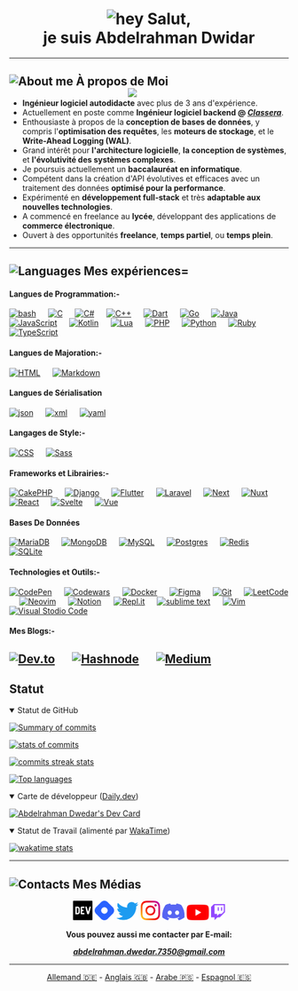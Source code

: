 <h1 align="center"><img src="https://camo.githubusercontent.com/e8e7b06ecf583bc040eb60e44eb5b8e0ecc5421320a92929ce21522dbc34c891/68747470733a2f2f6d656469612e67697068792e636f6d2f6d656469612f6876524a434c467a6361737252346961377a2f67697068792e676966" alt="hey" width="40"> Salut,<br> je suis Abdelrahman Dwidar</h1> 

---

## <img src="https://img.icons8.com/fluency-systems-filled/48/000000/guest-male.png" width="30" alt="About me"/> À propos de Moi <img src="https://media.giphy.com/media/zOvBKUUEERdNm/giphy.gif" width="290" align="right">

- **Ingénieur logiciel autodidacte** avec plus de 3 ans d'expérience.  
- Actuellement en poste comme **Ingénieur logiciel backend @ [_Classera_](https://classera.com/)**.  
- Enthousiaste à propos de la **conception de bases de données**, y compris l'**optimisation des requêtes**, les **moteurs de stockage**, et le **Write-Ahead Logging (WAL)**.  
- Grand intérêt pour **l'architecture logicielle**, **la conception de systèmes**, et **l'évolutivité des systèmes complexes**.  
- Je poursuis actuellement un **baccalauréat en informatique**.  
- Compétent dans la création d'API évolutives et efficaces avec un traitement des données **optimisé pour la performance**.  
- Expérimenté en **développement full-stack** et très **adaptable aux nouvelles technologies**.  
- A commencé en freelance au **lycée**, développant des applications de **commerce électronique**.  
- Ouvert à des opportunités **freelance**, **temps partiel**, ou **temps plein**.  

---

## <img src="https://user-images.githubusercontent.com/67812625/137175204-80bbeb5c-b861-4328-a801-a759791f5aa1.png" width="55" alt="Languages"> Mes expériences=

#### Langues de Programmation:- 

[![bash](https://img.shields.io/badge/bash-%23121011.svg?style=for-the-badge&logo=gnu-bash&logoColor=white)](https://www.gnu.org/software/bash)
&emsp;
[![C](https://img.shields.io/badge/C-00599C?style=for-the-badge&logo=c&logoColor=white)]()
&emsp;
[![C#](https://img.shields.io/badge/C%23-682876?style=for-the-badge&logo=c-sharp&logoColor=white)](https://docs.microsoft.com/en-us/dotnet/csharp/)
&emsp;
[![C++](https://img.shields.io/badge/C%2B%2B-00599C?style=for-the-badge&logo=c%2B%2B&logoColor=white)](https://www.cplusplus.com/)
&emsp;
[![Dart](https://img.shields.io/badge/dart-%230175C2.svg?style=for-the-badge&logo=dart&logoColor=white)](https://dart.dev/)
&emsp;
[![Go](https://img.shields.io/badge/go-%2300ADD8.svg?style=for-the-badge&logo=go&logoColor=white)](https://go.dev/)
&emsp;
[![Java](https://img.shields.io/badge/java-%23ED8B00.svg?style=for-the-badge&logo=java&logoColor=white)](https://www.java.com/)
&emsp;
[![JavaScript](https://img.shields.io/badge/Javascript-f7e018?style=for-the-badge&logo=javascript&logoColor=black)](https://www.javascript.com/)
&emsp;
[![Kotlin](https://img.shields.io/badge/kotlin-%230095D5.svg?style=for-the-badge&logo=kotlin&logoColor=white)](https://kotlinlang.org/)
&emsp;
[![Lua](https://img.shields.io/badge/Lua-2C2D72?style=for-the-badge&logo=lua&logoColor=white)](https://www.lua.org/)
&emsp;
[![PHP](https://img.shields.io/badge/PHP-777BB4?style=for-the-badge&logo=php&logoColor=white)](https://www.php.net/)
&emsp;
[![Python](https://img.shields.io/badge/Python-14354C?style=for-the-badge&logo=python&logoColor=yellow)](https://www.python.org/)
&emsp;
[![Ruby](https://img.shields.io/badge/Ruby-B01401?style=for-the-badge&logo=ruby&logoColor=000000)](https://www.ruby-lang.org/en/)
&emsp;
[![TypeScript](https://img.shields.io/badge/Typescript-2D79C7?style=for-the-badge&logo=typescript&logoColor=white)](https://www.typescriptlang.org/)

#### Langues de Majoration:-

[![HTML](https://img.shields.io/badge/Html5-E54C21?style=for-the-badge&logo=html5&logoColor=white)](https://html.com/)
&emsp;
[![Markdown](https://img.shields.io/badge/Markdown-000000?style=for-the-badge&logo=markdown&logoColor=white)](https://www.markdownguide.org/)

#### Langues de Sérialisation

[![json](https://img.shields.io/badge/json-ffa800?style=for-the-badge&logo=json&logoColor=white)](https://www.json.org/json-en.html)
&emsp;
[![xml](https://img.shields.io/badge/xml-686868?style=for-the-badge&logo=xml&logoColor=white)](https://www.w3.org/standards/xml/core#:~:text=What%20is%20XML%3F,more%20suitable%20for%20Web%20use.)
&emsp;
[![yaml](https://img.shields.io/badge/yaml-990099?style=for-the-badge&logo=yaml&logoColor=white)](https://yaml.org/)

#### Langages de Style:-

[![CSS](https://img.shields.io/badge/Css3-214CE5?style=for-the-badge&logo=css3&logoColor=white)]()
&emsp;
[![Sass](https://img.shields.io/badge/Sass-CC6699?style=for-the-badge&logo=sass&logoColor=white)](https://sass-lang.com)

#### Frameworks et Librairies:-

[![CakePHP](https://img.shields.io/badge/cakephp-%23FF2D20.svg?style=for-the-badge&logo=cakephp&logoColor=white)](https://cakephp.org)
&emsp;
[![Django](https://img.shields.io/badge/django-%23092E20.svg?style=for-the-badge&logo=django&logoColor=white)](https://www.djangoproject.com/)
&emsp;
[![Flutter](https://img.shields.io/badge/Flutter-%2302569B.svg?style=for-the-badge&logo=Flutter&logoColor=white)](https://flutter.dev/)
&emsp;
[![Laravel](https://img.shields.io/badge/laravel-%23FF2D20.svg?style=for-the-badge&logo=laravel&logoColor=white)](https://laravel.com/)
&emsp;
[![Next](https://img.shields.io/badge/Next-black?style=for-the-badge&logo=next.js&logoColor=white)](https://nextjs.org/)
&emsp;
[![Nuxt](https://img.shields.io/badge/Nuxt-002E3B?style=for-the-badge&logo=nuxtdotjs&logoColor=#00DC82)](https://nuxtjs.org/)
&emsp;
[![React](https://img.shields.io/badge/React-20232A?style=for-the-badge&logo=react&logoColor=61DAFB)](https://reactjs.org/)
&emsp;
[![Svelte](https://img.shields.io/badge/svelte-%23f1413d.svg?style=for-the-badge&logo=svelte&logoColor=white)](https://svelte.dev/)
&emsp;
[![Vue](https://img.shields.io/badge/vuejs-%2335495e.svg?style=for-the-badge&logo=vuedotjs&logoColor=%234FC08D)](https://vuejs.org/)

#### Bases De Données

[![MariaDB](https://img.shields.io/badge/MariaDB-003545?style=for-the-badge&logo=mariadb&logoColor=white)]()
&emsp;
[![MongoDB](https://img.shields.io/badge/MongoDB-%234ea94b.svg?style=for-the-badge&logo=mongodb&logoColor=white)](https://www.mongodb.com/)
&emsp;
[![MySQL](https://img.shields.io/badge/mysql-4479A1.svg?style=for-the-badge&logo=mysql&logoColor=white)]()
&emsp;
[![Postgres](https://img.shields.io/badge/postgres-%23316192.svg?style=for-the-badge&logo=postgresql&logoColor=white)](https://www.postgresql.org/)
&emsp;
[![Redis](https://img.shields.io/badge/redis-%23DD0031.svg?style=for-the-badge&logo=redis&logoColor=white)](http://redis.com/)
&emsp;
[![SQLite](https://img.shields.io/badge/sqlite-%2307405e.svg?style=for-the-badge&logo=sqlite&logoColor=white)](https://www.sqlite.org/)

#### Technologies et Outils:-

[![CodePen](https://img.shields.io/badge/Codepen-000000?style=for-the-badge&logo=codepen&logoColor=white)](https://codepen.io/AbdelrahmanDwedar)
&emsp;
[![Codewars](https://img.shields.io/badge/Codewars-B1361E?style=for-the-badge&logo=codewars&logoColor=grey)](https://www.codewars.com/users/AbdelrahmanDwedar)
&emsp;
[![Docker](https://img.shields.io/badge/docker-%230db7ed.svg?style=for-the-badge&logo=docker&logoColor=white)](https://hub.docker.com/u/abdelrahmandwedar)
&emsp;
[![Figma](https://img.shields.io/badge/Figma-3d3d3d?style=for-the-badge&logo=Figma&logoColor=e04a34)](https://www.figma.com/)
&emsp;
[![Git](https://img.shields.io/badge/Git-f34f29?style=for-the-badge&logo=Git&logoColor=white)](https://git-scm.com/)
&emsp;
[![LeetCode](https://img.shields.io/badge/LeetCode-000000?style=for-the-badge&logo=LeetCode&logoColor=#d16c06)](https://leetcode.com/AbdelrahmanDwedar/)
&emsp;
[![Neovim](https://img.shields.io/badge/NeoVim-%2357A143.svg?&style=for-the-badge&logo=neovim&logoColor=white)](https://neovim.io/)
&emsp;
[![Notion](https://img.shields.io/badge/Notion-%23000000.svg?style=for-the-badge&logo=notion&logoColor=white)](https://www.notion.so/)
&emsp;
[![Repl.it](https://img.shields.io/badge/Repl.it-%230D101E.svg?style=for-the-badge&logo=replit&logoColor=white)](https://replit.com/)
&emsp;
[![sublime text](https://img.shields.io/badge/Sublime_text-4B4B4B?style=for-the-badge&logo=sublime-text&logoColor=FF9800)](https://www.sublimetext.com/3)
&emsp;
[![Vim](https://img.shields.io/badge/VIM-%2311AB00.svg?&style=for-the-badge&logo=vim&logoColor=white)](https://www.vim.org/)
&emsp;
[![Visual Stodio Code](https://img.shields.io/badge/Visual_Studio_Code-3d3d3d?style=for-the-badge&logo=visual%20studio%20code&logoColor=0078D4)](https://code.visualstudio.com/)

#### Mes Blogs:-

[![Dev.to](https://img.shields.io/badge/dev.to-0A0A0A?style=for-the-badge&logo=dev.to&logoColor=white)](https://dev.to/abdelrahman_dwedar)
&emsp;
[![Hashnode](https://img.shields.io/badge/Hashnode-2962FF?style=for-the-badge&logo=hashnode&logoColor=white)](https://hashnode.com/@Abedo)
&emsp;
[![Medium](https://img.shields.io/badge/Medium-12100E?style=for-the-badge&logo=medium&logoColor=white)](https://medium.com/@abdelrahmandwedar)
---
 
## Statut
<details open>
<summary>Statut de GitHub</summary>

[![Summary of commits](https://github-profile-summary-cards.vercel.app/api/cards/profile-details?username=AbdelrahmanDwedar&hide_border=true&theme=tokyonight)](http://www.github.com/AbdelrahmanDwedar)

[![stats of commits](https://github-readme-stats-git-masterrstaa-rickstaa.vercel.app/api?username=AbdelrahmanDwedar&hide_border=true&theme=tokyonight)](http://www.github.com/AbdelrahmanDwedar)

[![commits streak stats](https://github-readme-streak-stats.herokuapp.com/?user=AbdelrahmanDwedar&hide_border=true&theme=tokyonight)](http://www.github.com/AbdelrahmanDwedar)

[![Top languages](https://github-readme-stats.vercel.app/api/top-langs/?username=AbdelrahmanDwedar&langs_count=7&hide_border=true&theme=tokyonight)](http://www.github.com/AbdelrahmanDwedar)

</details>
<details open>
<summary>Carte de développeur (<a href="https://app.daily.dev/">Daily.dev</a>)</summary>

[![Abdelrahman Dwedar's Dev Card](https://api.daily.dev/devcards/9d34a8e386d24adf8d75ad4366eb254b.png?r=pra)](https://app.daily.dev/3_Dwedar)

</details>
<details open>
<summary>Statut de Travail (alimenté par <a href="https://wakatime.com/">WakaTime</a>)</summary>

[![wakatime stats](https://github-readme-stats.vercel.app/api/wakatime?username=AbdelrahmanDwedar&langs_count=7&hide_border=true&theme=tokyonight)](https://wakatime.com/@AbdelrahmanDwedar)

</details>

---

## <img src="https://i.ibb.co/wpcck6r/pngegg-5.png" width="30" alt="Contacts"> Mes Médias
<div align="center">
  <a href="https://dev.to/abdelrahman_dwedar" style="border-reduce: 50%"><img alt="DEV" src="./assets/images/Devdotto-logo.png" width="35"></a>
  <a href="https://hashnode.com/@Adobe"><img alt="Hashnode" src="./assets/images/Hashnode-logo.png" width="35"></a>
  <a href="https://twitter.com/3_Dwedar"><img alt="Twitter" src="./assets/images/Twitter-logo.png" width="40"></a>
  <a href="https://www.instagram.com/abdelrhman._.dwedar/"><img alt="Instagram" src="./assets/images/Instagram-logo.png" width="35"></a>
  <a href="https://discord.gg/8FDyqPU"><img alt="Discord" src="./assets/images/Discord-logo.png" width="40"></a>
  <a href="https://www.youtube.com/channel/UCDb4dNtGD3eI9gtPt93ikKQ"><img alt="YouTube" src="./assets/images/YouTube-logo.png" width="40"></a>
  <a href="https://www.twitch.tv/7350_gaming"><img alt="twitch" src="./assets/images/Twitch-logo.png" width="25"></a>
  <p><b>Vous pouvez aussi me contacter par E-mail: <a href="mailto:abdelrahman.dwedar.7350@gmail.com"><address>abdelrahman.dwedar.7350@gmail.com</address></a></b><p>
</div>

---

<div align="center">
  <a alt="German readme" href="README-de.md">Allemand 🇩🇪</a>
  - <a alt="English readme" href="README.md">Anglais 🇬🇧</a> 
  - <a alt="Arabic readme" href="README-ar.md">Arabe 🇵🇸</a>
  - <a alt="Spanish readme" href="README-es.md">Espagnol 🇪🇸</a>
</div>
